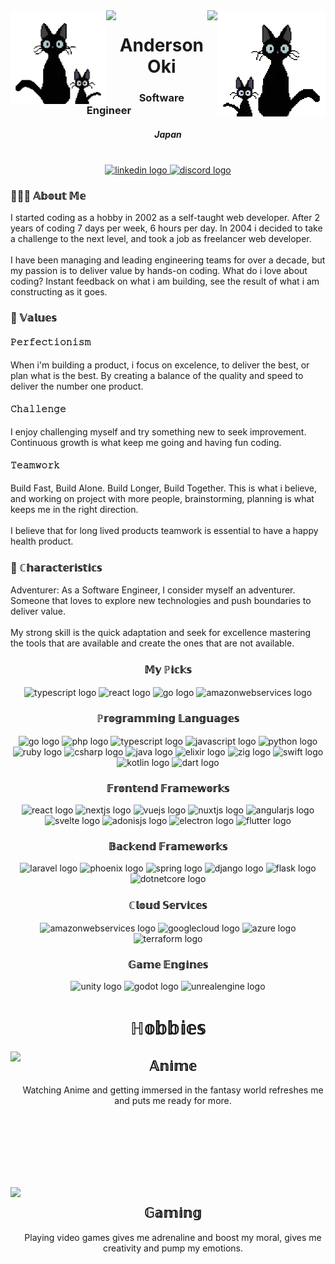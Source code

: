 <img align="left" height="150" src="assets/images/header-left.webp"  />

<img align="right" height="170" src="assets/images/header-right.webp"  />

<img align="right" height="170" src="https://i.ibb.co/4dWf23T/header-right.webp"  />

<img align="left" height="150" src="https://i.ibb.co/7t4MfFQ/header-left.webp"  />

<h1 align="center">Anderson Oki</h1>

<h3 align="center">Software Engineer</h3>

<h5 align="center">Japan</h5>

<br clear="both">

<div align="center">
  <a href="https://www.linkedin.com/in/anderson-oki/" target="_blank">
    <img src="https://img.shields.io/static/v1?message=LinkedIn&logo=linkedin&label=&color=0077B5&logoColor=white&labelColor=&style=for-the-badge" height="25" alt="linkedin logo"  />
  </a>
  <a href="https://discord.com/users/1107007401300860980" target="_blank">
    <img src="https://img.shields.io/static/v1?message=Discord&logo=discord&label=&color=7289DA&logoColor=white&labelColor=&style=for-the-badge" height="25" alt="discord logo"  />
  </a>
</div>

<h3 align="left">🧑🏻‍💻  𝔸𝕓𝕠𝕦𝕥 𝕄𝕖</h3>

<p align="left">I started coding as a hobby in 2002 as a self-taught web developer. After 2 years of coding 7 days per week, 6 hours per day. In 2004 i decided to take a challenge to the next level, and took a job as freelancer web developer.<br><br>I have been managing and leading engineering teams for over a decade, but my passion is to deliver value by hands-on coding. What do i love about coding? Instant feedback on what i am building, see the result of what i am constructing as it goes.</p>

<h3 align="left">🌟 𝕍𝕒𝕝𝕦𝕖𝕤</h3>

<h4 align="left">𝙿𝚎𝚛𝚏𝚎𝚌𝚝𝚒𝚘𝚗𝚒𝚜𝚖</h4>

<p align="left">When i'm building a product, i focus on excelence, to deliver the best, or plan what is the best. By creating a balance of the quality and speed to deliver the number one product.</p>

<h4 align="left">𝙲𝚑𝚊𝚕𝚕𝚎𝚗𝚐𝚎</h4>

<p align="left">I enjoy challenging myself and try something new to seek improvement. Continuous growth is what keep me going and having fun coding.</p>

<h4 align="left">𝚃𝚎𝚊𝚖𝚠𝚘𝚛𝚔</h4>

<p align="left">Build Fast, Build Alone. Build Longer, Build Together. This is what i believe, and working on project with more people, brainstorming, planning is what keeps me in the right direction.<br><br>I believe that for long lived products teamwork is essential to have a happy health product.</p>

<h3 align="left">🧬 ℂ𝕙𝕒𝕣𝕒𝕔𝕥𝕖𝕣𝕚𝕤𝕥𝕚𝕔𝕤</h3>

<p align="left">Adventurer: As a Software Engineer, I consider myself an adventurer. Someone that loves to explore new technologies and push boundaries to deliver value.<br><br>My strong skill is the quick adaptation and seek for excellence mastering the tools that are available and create the ones that are not available.</p>

<h3 align="center">𝕄𝕪 ℙ𝕚𝕔𝕜𝕤</h3>

<div align="center">
  <img src="https://skillicons.dev/icons?i=ts" height="40" alt="typescript logo"  />
  <img src="https://skillicons.dev/icons?i=react" height="40" alt="react logo"  />
  <img src="https://skillicons.dev/icons?i=go" height="40" alt="go logo"  />
  <img src="https://skillicons.dev/icons?i=aws" height="40" alt="amazonwebservices logo"  />
</div>

<h3 align="center">ℙ𝕣𝕠𝕘𝕣𝕒𝕞𝕞𝕚𝕟𝕘 𝕃𝕒𝕟𝕘𝕦𝕒𝕘𝕖𝕤</h3>

<div align="center">
  <img src="https://skillicons.dev/icons?i=go" height="25" alt="go logo"  />
  <img src="https://skillicons.dev/icons?i=php" height="25" alt="php logo"  />
  <img src="https://skillicons.dev/icons?i=ts" height="25" alt="typescript logo"  />
  <img src="https://skillicons.dev/icons?i=js" height="25" alt="javascript logo"  />
  <img src="https://cdn.jsdelivr.net/gh/devicons/devicon/icons/python/python-original.svg" height="25" alt="python logo"  />
  <img src="https://cdn.jsdelivr.net/gh/devicons/devicon/icons/ruby/ruby-original.svg" height="25" alt="ruby logo"  />
  <img src="https://skillicons.dev/icons?i=cs" height="25" alt="csharp logo"  />
  <img src="https://skillicons.dev/icons?i=java" height="25" alt="java logo"  />
  <img src="https://skillicons.dev/icons?i=elixir" height="25" alt="elixir logo"  />
  <img src="https://skillicons.dev/icons?i=zig" height="25" alt="zig logo"  />
  <img src="https://cdn.jsdelivr.net/gh/devicons/devicon/icons/swift/swift-original.svg" height="25" alt="swift logo"  />
  <img src="https://cdn.jsdelivr.net/gh/devicons/devicon/icons/kotlin/kotlin-original.svg" height="25" alt="kotlin logo"  />
  <img src="https://cdn.jsdelivr.net/gh/devicons/devicon/icons/dart/dart-original.svg" height="25" alt="dart logo"  />
</div>

<h3 align="center">𝔽𝕣𝕠𝕟𝕥𝕖𝕟𝕕 𝔽𝕣𝕒𝕞𝕖𝕨𝕠𝕣𝕜𝕤</h3>

<div align="center">
  <img src="https://cdn.jsdelivr.net/gh/devicons/devicon/icons/react/react-original.svg" height="25" alt="react logo"  />
  <img src="https://cdn.jsdelivr.net/gh/devicons/devicon/icons/nextjs/nextjs-original.svg" height="25" alt="nextjs logo"  />
  <img src="https://cdn.jsdelivr.net/gh/devicons/devicon/icons/vuejs/vuejs-original.svg" height="25" alt="vuejs logo"  />
  <img src="https://cdn.jsdelivr.net/gh/devicons/devicon/icons/nuxtjs/nuxtjs-original.svg" height="25" alt="nuxtjs logo"  />
  <img src="https://cdn.jsdelivr.net/gh/devicons/devicon/icons/angularjs/angularjs-original.svg" height="25" alt="angularjs logo"  />
  <img src="https://cdn.jsdelivr.net/gh/devicons/devicon/icons/svelte/svelte-original.svg" height="25" alt="svelte logo"  />
  <img src="https://cdn.jsdelivr.net/gh/devicons/devicon/icons/adonisjs/adonisjs-original.svg" height="25" alt="adonisjs logo"  />
  <img src="https://cdn.jsdelivr.net/gh/devicons/devicon/icons/electron/electron-original.svg" height="25" alt="electron logo"  />
  <img src="https://cdn.jsdelivr.net/gh/devicons/devicon/icons/flutter/flutter-original.svg" height="25" alt="flutter logo"  />
</div>

<h3 align="center">𝔹𝕒𝕔𝕜𝕖𝕟𝕕 𝔽𝕣𝕒𝕞𝕖𝕨𝕠𝕣𝕜𝕤</h3>

<div align="center">
  <img src="https://skillicons.dev/icons?i=laravel" height="25" alt="laravel logo"  />
  <img src="https://cdn.jsdelivr.net/gh/devicons/devicon/icons/phoenix/phoenix-original.svg" height="25" alt="phoenix logo"  />
  <img src="https://skillicons.dev/icons?i=spring" height="25" alt="spring logo"  />
  <img src="https://skillicons.dev/icons?i=django" height="25" alt="django logo"  />
  <img src="https://skillicons.dev/icons?i=flask" height="25" alt="flask logo"  />
  <img src="https://cdn.jsdelivr.net/gh/devicons/devicon/icons/dotnetcore/dotnetcore-original.svg" height="25" alt="dotnetcore logo"  />
</div>

<h3 align="center">ℂ𝕝𝕠𝕦𝕕 𝕊𝕖𝕣𝕧𝕚𝕔𝕖𝕤</h3>

<div align="center">
  <img src="https://skillicons.dev/icons?i=aws" height="25" alt="amazonwebservices logo"  />
  <img src="https://cdn.jsdelivr.net/gh/devicons/devicon/icons/googlecloud/googlecloud-original.svg" height="25" alt="googlecloud logo"  />
  <img src="https://cdn.jsdelivr.net/gh/devicons/devicon/icons/azure/azure-original.svg" height="25" alt="azure logo"  />
  <img src="https://cdn.jsdelivr.net/gh/devicons/devicon/icons/terraform/terraform-original.svg" height="25" alt="terraform logo"  />
</div>

<h3 align="center">𝔾𝕒𝕞𝕖 𝔼𝕟𝕘𝕚𝕟𝕖𝕤</h3>

<div align="center">
  <img src="https://cdn.jsdelivr.net/gh/devicons/devicon/icons/unity/unity-original.svg" height="25" alt="unity logo"  />
  <img src="https://cdn.jsdelivr.net/gh/devicons/devicon/icons/godot/godot-original.svg" height="25" alt="godot logo"  />
  <img src="https://skillicons.dev/icons?i=unreal" height="25" alt="unrealengine logo"  />
</div>

<h1 align="center">ℍ𝕠𝕓𝕓𝕚𝕖𝕤</h1>

<img align="left" height="200" src="https://media1.tenor.com/m/NDNnVu-Xlu4AAAAC/anime-frieren.gif"  />

<h2 align="center">𝔸𝕟𝕚𝕞𝕖</h2>

<p align="center">Watching Anime and getting immersed in the fantasy world refreshes me and puts me ready for more.</p>

<br clear="both">
<br clear="both">

<img align="left" height="206" src="https://s5.ezgif.com/tmp/ezgif-5-b05701e83a.webp"  />

<h2 align="center">𝔾𝕒𝕞𝕚𝕟𝕘</h2>

<p align="center">Playing video games gives me adrenaline and boost my moral, gives me creativity and pump my emotions.</p>

<br clear="both">

<div align="center">
</div>
